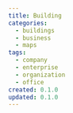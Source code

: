 ```yaml
---
title: Building
categories:
  - buildings
  - business
  - maps
tags:
  - company
  - enterprise
  - organization
  - office
created: 0.1.0
updated: 0.1.0
---
```


